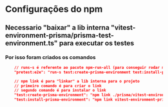 # Configurações do npm

## Necessario "baixar" a lib interna "vitest-environment-prisma/prisma-test-environment.ts" para executar os testes
### Por isso foram criados os comandos
```JSON
    // runs-s é referente ao pacote npm-run-all (para conseguir rodar mais de um comando em sequencia "especialmente no windows")
    "pretest:e2e": "run-s test:create-prisma-environment test:install-prisma-environment",

    // npm link é para "linkar" a lib interna para o projeto
    // primeiro comando é para criar o link
    // segundo comando é para instalar o link
    "test:create-prisma-environment": "npm link ./prisma/vitest-environment-prisma",
    "test:install-prisma-environment": "npm link vitest-environment-prisma"